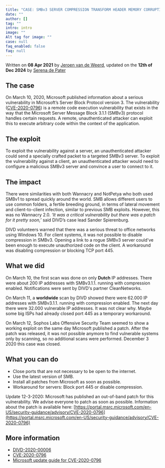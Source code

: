```yaml
---
title: "CASE: SMBv3 SERVER COMPRESSION TRANSFORM HEADER MEMORY CORRUPTION"
date: ""
author: []
tag: ""
intro: intro
image: ""
Alt tag for image: ""
case: null
faq_enabled: false
faq: null
---
```

Written on **08 Apr 2021** by [Jeroen van de Weerd](https://www.divd.nl/who-we-are/team/people/jeroen-van-de-weerd/), updated on the **12th of Dec 2024** by [Serena de Pater](https://www.divd.nl/who-we-are/team/people/serena-de-pater/)

## The case

On March 10, 2020, Microsoft published information about a serious vulnerability in Microsoft’s Server Block Protocol version 3. The vulnerability ([CVE-2020-0796](https://cve.mitre.org/cgi-bin/cvename.cgi?name=CVE-2020-0796)) is a remote code execution vulnerability that exists in the way that the Microsoft Server Message Block 3.1.1 (SMBv3) protocol handles certain requests. A remote, unauthenticated attacker can exploit this to execute arbitrary code within the context of the application.

## The exploit

To exploit the vulnerability against a server, an unauthenticated attacker could send a specially crafted packet to a targeted SMBv3 server. To exploit the vulnerability against a client, an unauthenticated attacker would need to configure a malicious SMBv3 server and convince a user to connect to it.

## The impact

There were similarities with both Wannacry and NotPetya who both used SMBv1 to spread quickly around the world. SMB allows different users to use common folders, a fertile breeding ground, in terms of lateral movement and client-to-client infection, similar to previous SMB exploits. However, this was no Wannacry 2.0. _‘It was a critical vulnerability but there was a patch for it pretty soon,’_ said DIVD’s case lead Sander Spierenburg.

DIVD volunteers warned that there was a serious threat to office networks using Windows 10. For client systems, it was not possible to disable compression in SMBv3. Opening a link to a rogue SMBv3 server could've been enough to execute unauthorized code on the client. A workaround was disabling compression or blocking TCP port 445.

## What we did

On March 10, the first scan was done on only **Dutch** IP addresses. There were about 200 IP addresses with SMBv3.1.1. running with compression enabled. Notifications were sent by DIVD's partner CleanNetworks.

On March 11, a **worldwide** scan by DIVD showed there were 62.000 IP addresses with SMBv3.1.1. running with compression enabled. The next day there were 32.000 vulnerable IP addresses. It was not clear why. Maybe some big ISPs had already closed port 445 as a temporary workaround.

On March 12, Sophos Labs Offensive Security Team seemed to show a working exploit on the same day Microsoft published a patch. After the patch was released, it was not possible anymore to find vulnerable systems only by scanning, so no additional scans were performed. December 3 2020 this case was closed.

## What you can do

- Close ports that are not necessary to be open to the internet. 
- Use the latest version of SMB. 
- Install all patches from Microsoft as soon as possible. 
- Workaround for servers: Block port 445 or disable compression.

Update 12-3-2020: Microsoft has published an out-of-band patch for this vulnerability. We advise everyone to patch as soon as possible. Information about the patch is available here: [https://portal.msrc.microsoft.com/en-US/security-guidance/advisory/CVE-2020-0796](https://portal.msrc.microsoft.com/en-US/security-guidance/advisory/CVE-2020-0796)

## More information

- [DIVD-2020-00006](https://csirt.divd.nl/cases/DIVD-2020-00006/)
- [CVE-2020-0796](https://cve.mitre.org/cgi-bin/cvename.cgi?name=CVE-2020-0796)
- [Microsoft update guide for CVE-2020-0796](https://msrc.microsoft.com/update-guide/en-US/advisory/CVE-2020-0796)
